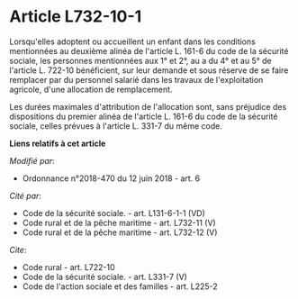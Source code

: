 # Article L732-10-1

Lorsqu'elles adoptent ou accueillent un enfant dans les conditions mentionnées au deuxième alinéa de l'article L. 161-6 du
code de la sécurité sociale, les personnes mentionnées aux 1° et 2°, au a du 4° et au 5° de l'article L. 722-10 bénéficient,
sur leur demande et sous réserve de se faire remplacer par du personnel salarié dans les travaux de l'exploitation agricole,
d'une allocation de remplacement.

Les durées maximales d'attribution de l'allocation sont, sans préjudice des dispositions du premier alinéa de l'article L.
161-6 du code de la sécurité sociale, celles prévues à l'article L. 331-7 du même code.

**Liens relatifs à cet article**

_Modifié par_:

  - Ordonnance n°2018-470 du 12 juin 2018 - art. 6

_Cité par_:

  - Code de la sécurité sociale. - art. L131-6-1-1 (VD)
  - Code rural et de la pêche maritime - art. L732-11 (V)
  - Code rural et de la pêche maritime - art. L732-12 (V)

_Cite_:

  - Code rural - art. L722-10
  - Code de la sécurité sociale. - art. L331-7 (V)
  - Code de l'action sociale et des familles - art. L225-2
